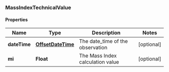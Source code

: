 
### MassIndexTechnicalValue

#### Properties
Name | Type | Description | Notes
------------ | ------------- | ------------- | -------------
**dateTime** | [**OffsetDateTime**](OffsetDateTime.md) | The date_time of the observation |  [optional]
**mi** | **Float** | The Mass Index calculation value |  [optional]



